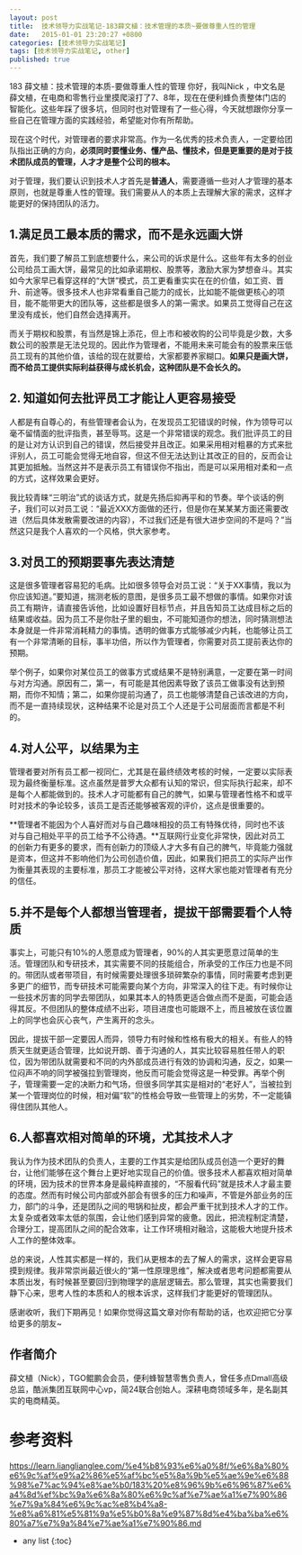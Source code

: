 ```yaml
---
layout: post
title:  技术领导力实战笔记-183薛文植：技术管理的本质~要做尊重人性的管理
date:   2015-01-01 23:20:27 +0800
categories: [技术领导力实战笔记]
tags: [技术领导力实战笔记, other]
published: true
---
```




183 薛文植：技术管理的本质-要做尊重人性的管理
你好，我叫Nick ，中文名是薛文植，在电商和零售行业里摸爬滚打了7、8年，现在在便利蜂负责整体门店的智能化。这些年踩了很多坑，但同时也对管理有了一些心得，今天就想跟你分享一些自己在管理方面的实践经验，希望能对你有所帮助。

现在这个时代，对管理者的要求非常高。作为一名优秀的技术负责人，一定要给团队指出正确的方向，**必须同时要懂业务、懂产品、懂技术，但是更重要的是对于技术团队成员的管理，人才才是整个公司的根本。**

对于管理，我们要认识到技术人才首先是**普通人**，需要遵循一些对人才管理的基本原则，也就是尊重人性的管理。我们需要从人的本质上去理解大家的需求，这样才能更好的保持团队的活力。

## 1.满足员工最本质的需求，而不是永远画大饼

首先，我们要了解员工到底想要什么，来公司的诉求是什么。这些年有太多的创业公司给员工画大饼，最常见的比如承诺期权、股票等，激励大家为梦想奋斗。其实如今大家早已看穿这样的“大饼”模式，员工更看重实实在在的价值，如工资、晋升、前途等。很多技术人也非常看重自己能力的成长，比如能不能做更核心的项目，能不能带更大的团队等，这些都是很多人的第一需求。如果员工觉得自己在这里没有成长，他们自然会选择离开。

而关于期权和股票，有当然是锦上添花，但上市和被收购的公司毕竟是少数，大多数公司的股票是无法兑现的。因此作为管理者，不能用未来可能会有的股票来压低员工现有的其他价值，该给的现在就要给，大家都要养家糊口。**如果只是画大饼，而不给员工提供实际利益获得与成长机会，这种团队是不会长久的。**

## 2. 知道如何去批评员工才能让人更容易接受

人都是有自尊心的，有些管理者会认为，在发现员工犯错误的时候，作为领导可以毫不留情面的批评指责，甚至辱骂。这是一个非常错误的观念。我们批评员工的目的是让对方认识到自己的错误，然后接受并且改正。如果采用相对粗暴的方式来批评别人，员工可能会觉得无地自容，但这不但无法达到让其改正的目的，反而会让其更加抵触。当然这并不是表示员工有错误你不指出，而是可以采用相对柔和一点的方式，这样效果会更好。

我比较青睐“三明治”式的谈话方式，就是先扬后抑再平和的节奏。举个谈话的例子，我们可以对员工说：“最近XXX方面做的还行，但是你在某某某方面还需要改进（然后具体发散需要改进的内容），不过我们还是有很大进步空间的不是吗？”当然这只是我个人喜欢的一个风格，供大家参考。

## 3.对员工的预期要事先表达清楚

这是很多管理者容易犯的毛病。比如很多领导会对员工说：“关于XX事情，我以为你应该知道。”要知道，揣测老板的意图，是很多员工最不想做的事情。如果你对该员工有期许，请直接告诉他，比如设置好目标节点，并且告知员工达成目标之后的结果或收益。因为员工不是你肚子里的蛔虫，不可能知道你的想法，同时猜测想法本身就是一件非常消耗精力的事情。透明的做事方式能够减少内耗，也能够让员工有一个非常清晰的目标，事半功倍，所以作为管理者，你需要对员工提前表达你的预期。

举个例子，如果你对某位员工的做事方式或结果不是特别满意，一定要在第一时间与对方沟通。原因有二，第一，有可能是其他因素导致了该员工做事没有达到预期，而你不知情；第二，如果你提前沟通了，员工也能够清楚自己该改进的方向，而不是一直持续现状，这种结果不论是对员工个人还是于公司层面而言都是不利的。

## 4.对人公平，以结果为主

管理者要对所有员工都一视同仁，尤其是在最终绩效考核的时候，一定要以实际表现为最终衡量标准。这点虽然是普罗大众都有认知的常识，但实际执行起来，却不是每个人都能做到的。技术人才可能都有自己的脾气，如果与管理者性格不和或平时对技术的争论较多，该员工是否还能够被客观的评价，这点是很重要的。

**管理者不能因为个人喜好而对与自己趣味相投的员工有特殊优待，同时也不该对与自己相处平平的员工给予不公待遇。**互联网行业变化非常快，因此对员工的创新力有更多的要求，而有创新力的顶级人才大多有自己的脾气，毕竟能力强就是资本，但这并不影响他们为公司创造价值，因此，如果我们把员工的实际产出作为衡量其表现的主要标准，那员工才能被公平对待，这样大家也能对管理者有充分的信任。

## 5.并不是每个人都想当管理者，提拔干部需要看个人特质

事实上，可能只有10%的人愿意成为管理者，90%的人其实更愿意过简单的生活。管理团队和专研技术，其实需要不同的技能组合，所承受的工作压力也是不同的。带团队或者带项目，有时候需要处理很多琐碎繁杂的事情，同时需要考虑到更多更广的细节，而专研技术可能需要向某个方向，非常深入的往下走。有时候你让一些技术厉害的同学去带团队，如果其本人的特质更适合做点而不是面，可能会适得其反。不但团队的整体成绩不出彩，项目进度也可能跟不上，而且被放在该位置上的同学也会灰心丧气，产生离开的念头。

因此，提拔干部一定要因人而异，领导力有时候和性格有极大的相关。有些人的特质天生就更适合管理，比如说开朗、善于沟通的人，其实比较容易胜任带人的职位，因为带团队就需要和不同的内外部成员进行有效的协调和沟通，反之，如果一位闷声不响的同学被强拉到管理岗，他反而可能会觉得这是一种受罪。再举个例子，管理需要一定的决断力和气场，但很多同学其实是相对的“老好人”，当被拉到某一个管理岗位的时候，相对偏“软”的性格会导致一些管理上的劣势，不一定能镇得住团队其他人。

## 6.人都喜欢相对简单的环境，尤其技术人才

我认为作为技术团队的负责人，主要的工作其实是给团队成员创造一个更好的舞台，让他们能够在这个舞台上更好地实现自己的价值。很多技术人都喜欢相对简单的环境，因为技术的世界本身是最纯粹直接的，“不服看代码”就是技术人才最主要的态度。然而有时候公司内部或外部会有很多的压力和噪声，不管是外部业务的压力，部门的斗争，还是团队之间的甩锅和扯皮，都会严重干扰到技术人才的工作。太复杂或者效率太低的氛围，会让他们感到异常的疲惫。因此，把流程制定清楚，合理分工，提高团队之间的配合效率，让工作环境相对融洽，这能极大地提升技术人工作的整体效率。

总的来说，人性其实都是一样的，我们从更根本的去了解人的需求，这样会更容易摸到规律。我非常崇尚最近很火的“第一性原理思维”，解决或者思考问题都需要从本质出发，有时候甚至要回归到物理学的底层逻辑去。那么管理，其实也需要我们静下心来，思考人性的本质和人的根本诉求，这样我们才能更好的管理团队。

感谢收听，我们下期再见！如果你觉得这篇文章对你有帮助的话，也欢迎把它分享给更多的朋友~

## 作者简介

薛文植（Nick），TGO鲲鹏会会员，便利蜂智慧零售负责人，曾任多点Dmall高级总监，酷派集团互联网中心vp，简24联合创始人。深耕电商领域多年，是名副其实的电商精英。




# 参考资料

https://learn.lianglianglee.com/%e4%b8%93%e6%a0%8f/%e6%8a%80%e6%9c%af%e9%a2%86%e5%af%bc%e5%8a%9b%e5%ae%9e%e6%88%98%e7%ac%94%e8%ae%b0/183%20%e8%96%9b%e6%96%87%e6%a4%8d%ef%bc%9a%e6%8a%80%e6%9c%af%e7%ae%a1%e7%90%86%e7%9a%84%e6%9c%ac%e8%b4%a8-%e8%a6%81%e5%81%9a%e5%b0%8a%e9%87%8d%e4%ba%ba%e6%80%a7%e7%9a%84%e7%ae%a1%e7%90%86.md

* any list
{:toc}
